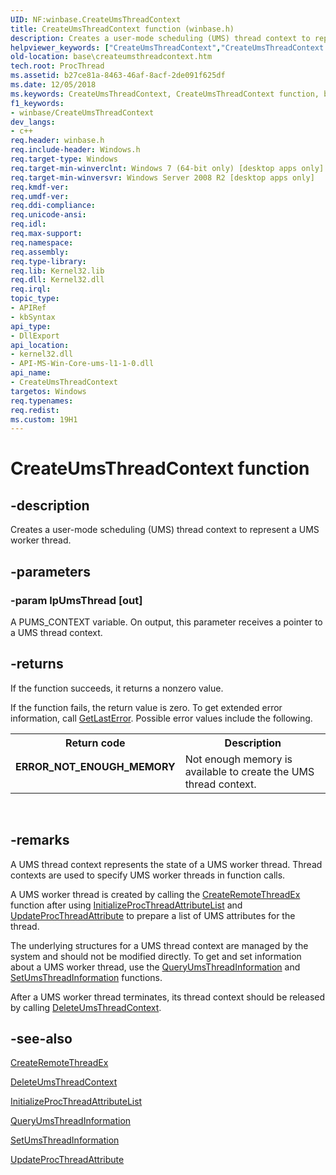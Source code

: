 ```yaml
---
UID: NF:winbase.CreateUmsThreadContext
title: CreateUmsThreadContext function (winbase.h)
description: Creates a user-mode scheduling (UMS) thread context to represent a UMS worker thread.helpviewer_keywords: ["CreateUmsThreadContext","CreateUmsThreadContext function","base.createumsthreadcontext","winbase/CreateUmsThreadContext"]
old-location: base\createumsthreadcontext.htm
tech.root: ProcThread
ms.assetid: b27ce81a-8463-46af-8acf-2de091f625df
ms.date: 12/05/2018
ms.keywords: CreateUmsThreadContext, CreateUmsThreadContext function, base.createumsthreadcontext, winbase/CreateUmsThreadContext
f1_keywords:
- winbase/CreateUmsThreadContext
dev_langs:
- c++
req.header: winbase.h
req.include-header: Windows.h
req.target-type: Windows
req.target-min-winverclnt: Windows 7 (64-bit only) [desktop apps only]
req.target-min-winversvr: Windows Server 2008 R2 [desktop apps only]
req.kmdf-ver: 
req.umdf-ver: 
req.ddi-compliance: 
req.unicode-ansi: 
req.idl: 
req.max-support: 
req.namespace: 
req.assembly: 
req.type-library: 
req.lib: Kernel32.lib
req.dll: Kernel32.dll
req.irql: 
topic_type:
- APIRef
- kbSyntax
api_type:
- DllExport
api_location:
- kernel32.dll
- API-MS-Win-Core-ums-l1-1-0.dll
api_name:
- CreateUmsThreadContext
targetos: Windows
req.typenames: 
req.redist: 
ms.custom: 19H1
---
```


# CreateUmsThreadContext function


## -description


Creates a user-mode scheduling (UMS) thread context to represent a UMS worker thread.


## -parameters




### -param lpUmsThread [out]

A PUMS_CONTEXT variable. On output, this parameter receives a pointer to a UMS thread context.


## -returns



If the function succeeds, it returns a nonzero value.

If the function fails, the return value is zero. To get extended error information, call <a href="https://docs.microsoft.com/windows/desktop/api/errhandlingapi/nf-errhandlingapi-getlasterror">GetLastError</a>. Possible error values include the following.

<table>
<tr>
<th>Return code</th>
<th>Description</th>
</tr>
<tr>
<td width="40%">
<dl>
<dt><b>ERROR_NOT_ENOUGH_MEMORY</b></dt>
</dl>
</td>
<td width="60%">
Not enough memory is available to create the UMS thread context.

</td>
</tr>
</table>
 




## -remarks



A UMS thread context represents the state of a UMS worker thread. Thread contexts are used to specify UMS worker threads in function calls. 

A UMS worker thread is created by calling the <a href="https://docs.microsoft.com/windows/desktop/api/processthreadsapi/nf-processthreadsapi-createremotethreadex">CreateRemoteThreadEx</a> function after using <a href="https://docs.microsoft.com/windows/desktop/api/processthreadsapi/nf-processthreadsapi-initializeprocthreadattributelist">InitializeProcThreadAttributeList</a> and <a href="https://docs.microsoft.com/windows/desktop/api/processthreadsapi/nf-processthreadsapi-updateprocthreadattribute">UpdateProcThreadAttribute</a> to prepare a list of UMS attributes for the thread. 

The underlying structures for a UMS thread context are managed by the system and should not be modified directly. To get and set information about a UMS worker thread, use the <a href="https://docs.microsoft.com/windows/desktop/api/winbase/nf-winbase-queryumsthreadinformation">QueryUmsThreadInformation</a> and <a href="https://docs.microsoft.com/windows/desktop/api/winbase/nf-winbase-setumsthreadinformation">SetUmsThreadInformation</a> functions.

After a UMS worker thread terminates, its thread context should be released by calling <a href="https://docs.microsoft.com/windows/desktop/api/winbase/nf-winbase-deleteumsthreadcontext">DeleteUmsThreadContext</a>. 




## -see-also




<a href="https://docs.microsoft.com/windows/desktop/api/processthreadsapi/nf-processthreadsapi-createremotethreadex">CreateRemoteThreadEx</a>



<a href="https://docs.microsoft.com/windows/desktop/api/winbase/nf-winbase-deleteumsthreadcontext">DeleteUmsThreadContext</a>



<a href="https://docs.microsoft.com/windows/desktop/api/processthreadsapi/nf-processthreadsapi-initializeprocthreadattributelist">InitializeProcThreadAttributeList</a>



<a href="https://docs.microsoft.com/windows/desktop/api/winbase/nf-winbase-queryumsthreadinformation">QueryUmsThreadInformation</a>



<a href="https://docs.microsoft.com/windows/desktop/api/winbase/nf-winbase-setumsthreadinformation">SetUmsThreadInformation</a>



<a href="https://docs.microsoft.com/windows/desktop/api/processthreadsapi/nf-processthreadsapi-updateprocthreadattribute">UpdateProcThreadAttribute</a>
 

 

